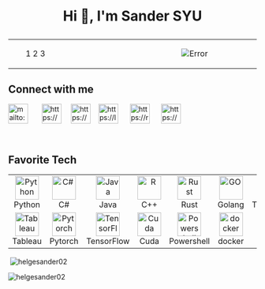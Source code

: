 <h1 align="center">Hi 👋, I'm Sander SYU</h1>

<h2></h2>

<table rules="none"><tbody><tr>
<td align="left" width="432">
<ul>
<il>1</il>
<il>2</il>
<il>3</il>
</ul>
</td>
<td align="center" width="432">
<p>
<img src="https://media4.giphy.com/media/bi6RQ5x3tqoSI/giphy.gif?cid=790b761136215f565ba9ed105f784fdf4bb1852d75a8c7db&rid=giphy.gif&ct=g"  alt="Error" style="max-width: 100%;"></p>
</td>
</tr></tbody></table>


<h2 align="left">Connect with me</h2>

<p align="left">
<a href="mailto:helgesan0202@gmail.com"><img align="center" src="https://www.computerhope.com/jargon/g/gmail.png" alt="mailto:helgesan0202@gmail.com" height="40" width="40" /></a>
<span>&nbsp&nbsp&nbsp&nbsp&nbsp</span>
<a href="https://www.linkedin.com/in/sander-syu/" target="blank"><img align="center" src="https://raw.githubusercontent.com/rahuldkjain/github-profile-readme-generator/master/src/images/icons/Social/linked-in-alt.svg" alt="https://www.linkedin.com/in/sander-syu" height="40" width="40" /></a>
<span>&nbsp&nbsp&nbsp</span>
<a href="https://www.kaggle.com/helgesander" target="blank"><img align="center" src="https://raw.githubusercontent.com/rahuldkjain/github-profile-readme-generator/master/src/images/icons/Social/kaggle.svg" alt="https://www.kaggle.com/helgesander" height="40" width="40" /></a>
<span>&nbsp&nbsp</span>
<a href="https://leetcode.com/helgesander02/" target="blank"><img align="center" src="https://leetcode.com/_next/static/images/logo-ff2b712834cf26bf50a5de58ee27bcef.png" alt="https://leetcode.com/helgesander02/" height="40" width="40" /></a>
<span>&nbsp&nbsp&nbsp&nbsp</span>
<a href="https://replit.com/@helgesander02" target="blank"><img align="center" src="https://pbs.twimg.com/profile_images/1577395477137526784/ECF9IL4v_400x400.jpg" alt="https://replit.com/@helgesander02" height="40" width="40" /></a>
<span>&nbsp&nbsp&nbsp&nbsp</span>
<a href="https://www.figma.com/proto/uoxp5IJIVXIzqDgwU2jBIV/Portfolio?node-id=3%3A17&scaling=scale-down&page-id=0%3A1" target="blank"><img align="center" src="https://cdn-icons-png.flaticon.com/512/351/351456.png" alt="https://www.figma.com/proto/uoxp5IJIVXIzqDgwU2jBIV/Portfolio?node-id=3%3A17&scaling=scale-down&page-id=0%3A1" height="40" width="40" /></a>
</p>
<br/>

<h2 align="left">Favorite Tech</h2>

<p align="center" dir="auto">
<table><tbody><tr>
    <td align="center" width="96">
      <a href="#macropower-tech">
        <img src="https://cdn-icons-png.flaticon.com/512/5968/5968350.png" width="48" height="48" alt="Python" style="max-width: 100%;">
      </a>
      <br>Python
    </td>
    <td align="center" width="96">
      <a href="#macropower-tech">
        <img src="https://cdn-icons-png.flaticon.com/512/6132/6132221.png" width="48" height="48" alt="C#" style="max-width: 100%;">
      </a>
      <br>C#
    </td>
    <td align="center" width="96">
      <a href="#macropower-tech">
        <img src="https://cdn-icons-png.flaticon.com/512/226/226777.png" width="48" height="48" alt="Java" style="max-width: 100%;">
      </a>
      <br>Java
    </td>
    <td align="center" width="96">
      <a href="#macropower-tech">
        <img src="https://cdn-icons-png.flaticon.com/512/6132/6132222.png" width="48" height="48" alt="R" style="max-width: 100%;">
      </a>
      <br>C++
    </td>
    <td align="center" width="96">
      <a href="#macropower-tech">
        <img src="https://upload.wikimedia.org/wikipedia/commons/thumb/d/d5/Rust_programming_language_black_logo.svg/2048px-Rust_programming_language_black_logo.svg.png" width="48" height="48" alt="Rust" style="max-width: 100%;">
      </a>
      <br>Rust
    </td>
    <td align="center" width="96">
      <a href="#macropower-tech">
        <img src="https://www.devteam.space/wp-content/uploads/2022/05/golang.jpg" width="48" height="48" alt="GO" style="max-width: 100%;">
      </a>
      <br>Golang
    </td>
    <td align="center" width="96">
      <a href="#macropower-tech">
        <img src="https://cdn-icons-png.flaticon.com/512/5968/5968381.png" width="48" height="48" alt="TypeScript" style="max-width: 100%;">
      </a>
      <br>TypeScript
    </td>
    <td align="center" width="96">
      <a href="#macropower-tech">
        <img src="https://upload.wikimedia.org/wikipedia/commons/thumb/9/95/Vue.js_Logo_2.svg/1200px-Vue.js_Logo_2.svg.png" width="48" height="48" alt="Vue.js" style="max-width: 100%;">
      </a>
      <br>Vue.js
    </td>
    <td align="center" width="96">
      <a href="#macropower-tech">
        <img src="https://pbs.twimg.com/profile_images/810981601253261312/V1zRfeKR_400x400.jpg" width="48" height="48" alt="OpenStack" style="max-width: 100%;">
      </a>
      <br>OpenStack
    </td>
  </tr>
  <tr>
    <td align="center" width="96">
      <a href="#macropower-tech">
        <img src="https://seeklogo.com/images/T/tableau-software-logo-F1CE2CA54A-seeklogo.com.png" width="48" height="48" alt="Tableau" style="max-width: 100%;">
      </a>
      <br>Tableau
    </td>
    <td align="center" width="96"> 
      <a href="#macropower-tech">
        <img src="https://pytorch.org/assets/images/pytorch-logo.png" width="48" height="48" alt="Pytorch" style="max-width: 100%;">
      </a>
      <br>Pytorch
    </td>
    <td align="center" width="96">
      <a href="#macropower-tech">
        <img src="https://avatars.githubusercontent.com/u/15658638?s=280&v=4" width="48" height="48" alt="TensorFlow" style="max-width: 100%;">
      </a>
      <br>TensorFlow
    </td>
    <td align="center" width="96">
      <a href="#macropower-tech">
        <img src="https://upload.wikimedia.org/wikipedia/en/b/b9/Nvidia_CUDA_Logo.jpg" width="48" height="48" alt="Cuda" style="max-width: 100%;">
      </a>
      <br>Cuda
    </td>
    <td align="center" width="96">
      <a href="#macropower-tech">
        <img src="https://raw.githubusercontent.com/PowerShell/PowerShell/master/assets/ps_black_128.svg" width="48" height="48" alt="Powershell" style="max-width: 100%;">
      </a>
      <br>Powershell
    </td>
    <td align="center" width="96">
      <a href="#macropower-tech">
        <img src="https://cdn-icons-png.flaticon.com/512/919/919853.png" width="48" height="48" alt="docker" style="max-width: 100%;">
      </a>
      <br>docker
    </td>
    <td align="center" width="96">
      <a href="#macropower-tech">
        <img src="https://cdn-icons-png.flaticon.com/512/5968/5968313.png" width="48" height="48" alt="MySQL" style="max-width: 100%;">
      </a>
      <br>MySQL
    </td>
    <td align="center" width="96">
      <a href="#macropower-tech">
        <img src="https://pbs.twimg.com/profile_images/1452637606559326217/GFz_P-5e_400x400.png" width="48" height="48" alt="Prometheus" style="max-width: 100%;">
      </a>
      <br>MongoDB
    </td>
    <td align="center" width="96">
      <a href="#macropower-tech">
        <img src="https://upload.wikimedia.org/wikipedia/commons/thumb/2/29/Postgresql_elephant.svg/640px-Postgresql_elephant.svg.png" width="48" height="48" alt="PostgreSQL" style="max-width: 100%;">
      </a>
      <br>PostgreSQL
    </td>
  </tr></tbody></table>
</p>

<p>&nbsp;<img align="center" src="https://github-readme-stats.vercel.app/api?username=helgesander02&show_icons=true&locale=en" alt="helgesander02" /></p>


<p><img align="left" src="https://github-readme-stats.vercel.app/api/top-langs?username=helgesander02&show_icons=true&locale=en&layout=compact" alt="helgesander02" /></p>
